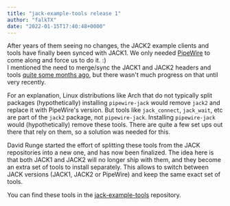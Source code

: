 ```yaml
---
title: "jack-example-tools release 1"
author: "falkTX"
date: "2022-01-15T17:40:48+0000"
---
```

After years of them seeing no changes, the JACK2 example clients and tools have finally been synced with JACK1.
We only needed [PipeWire](https://pipewire.org/) to come along and force us to do it. :)  
I mentioned the need to merge/sync the JACK1 and JACK2 headers and tools
[quite some months ago](https://jackaudio.org/news/2020/10/15/jack2-v1915-release-and-current-status.html),
but there wasn't much progress on that until very recently.

For an explanation, Linux distributions like Arch that do not typically split packages (hypothetically)
installing `pipewire-jack` would remove `jack2` and replace it with PipeWire's version.
But tools like `jack_connect`, `jack_wait`, etc are part of the `jack2` package, not `pipewire-jack`.
Installing `pipewire-jack` would (hypothetically) remove these tools.
There are quite a few set ups out there that rely on them, so a solution was needed for this.

David Runge started the effort of splitting these tools from the JACK repositories into a new one, and has now been finalized.
The idea here is that both JACK1 and JACK2 will no longer ship with them, and they become an extra set of tools to install separately.
This allows to switch between JACK versions (JACK1, JACK2 or PipeWire) and keep the same exact set of tools.

You can find these tools in the [jack-example-tools](https://github.com/jackaudio/jack-example-tools) repository.
